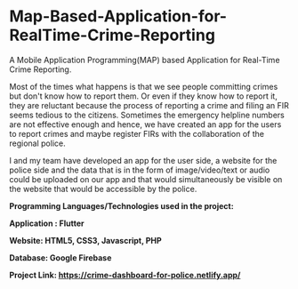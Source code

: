 # Map-Based-Application-for-RealTime-Crime-Reporting

A Mobile Application Programming(MAP) based Application for Real-Time Crime Reporting. 

Most of the times what happens is that we see people committing crimes but don't know how to report them. Or even if they know how to report it, they are reluctant because the process of reporting a crime and filing an FIR seems tedious to the citizens. Sometimes the emergency helpline numbers are not effective enough and hence, we have created an app for the users to report crimes and maybe register FIRs with the collaboration of the regional police. 

I and my team have developed an app for the user side, a website for the police side and the data that is in the form of image/video/text or audio could be uploaded on our app and that would simultaneously be visible on the website that would be accessible by the police.

<b>Programming Languages/Technologies used in the project: 

Application : Flutter

Website: HTML5, CSS3, Javascript, PHP

Database: Google Firebase<b>

Project Link: https://crime-dashboard-for-police.netlify.app/

